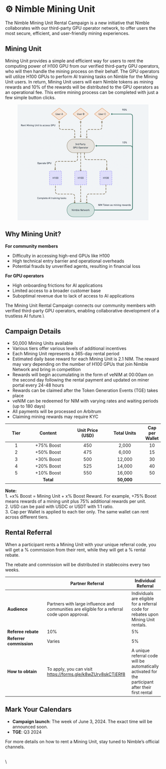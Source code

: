 # ⚙️ Nimble Mining Unit

The Nimble Mining Unit Rental Campaign is a new initiative that Nimble collaborates with our third-party GPU operator network, to offer users the most secure, efficient, and user-friendly mining experiences.

## Mining Unit&#x20;

Mining Unit provides a simple and efficient way for users to rent the computing power of H100 GPU from our verified third-party GPU operators, who will then handle the mining process on their behalf. The GPU operators will utilize H100 GPUs to perform AI training tasks on Nimble for the Mining Unit users. In return, Mining Unit users will earn Nimble tokens as mining rewards and 10% of the rewards will be distributed to the GPU operators as an operational fee. This entire mining process can be completed with just a few simple button clicks.

<figure><img src="../.gitbook/assets/螢幕截圖 2024-05-30 上午9.10.11.png" alt=""><figcaption></figcaption></figure>

## Why Mining Unit?&#x20;

**For community members**

* Difficulty in accessing high-end GPUs like H100
* High technical entry barrier and operational overheads
* Potential frauds by unverified agents, resulting in financial loss

**For GPU operators**

* High onboarding frictions for AI applications&#x20;
* Limited access to a broader customer base
* Suboptimal revenue due to lack of access to AI applications&#x20;

The Mining Unit Rental Campaign connects our community members with verified third-party GPU operators, enabling collaborative development of a trustless AI future.\


## Campaign Details&#x20;

* 50,000 Mining Units available&#x20;
* Various tiers offer various levels of additional incentives
* Each Mining Unit represents a 365-day rental period&#x20;
* Estimated daily base reward for each Mining Unit is 2.1 NIM. The reward may vary depending on the number of H100 GPUs that join Nimble Network and bring in competition
* Rewards will begin accumulating in the form of veNIM at 00:00am on the second day following the rental payment and updated on miner portal every 24-48 hours&#x20;
* Rewards can be claimed after the Token Generation Events (TGE) takes place
* veNIM can be redeemed for NIM with varying rates and waiting periods (up to 180 days)
* All payments will be processed on Arbitrum&#x20;
* Claiming mining rewards may require KYC

<table><thead><tr><th width="100" align="center">Tier</th><th width="214" align="center">Content</th><th width="201" align="center">Unit Price (USD)</th><th width="185" align="center">Total Units</th><th align="center">Cap per Wallet</th></tr></thead><tbody><tr><td align="center">1</td><td align="center">+75% Boost</td><td align="center">450</td><td align="center">2,000</td><td align="center">10</td></tr><tr><td align="center">2</td><td align="center">+50% Boost</td><td align="center">475</td><td align="center">6,000</td><td align="center">15</td></tr><tr><td align="center">3</td><td align="center">+30% Boost</td><td align="center">500</td><td align="center">12,000</td><td align="center">30</td></tr><tr><td align="center">4</td><td align="center">+20% Boost</td><td align="center">525</td><td align="center">14,000</td><td align="center">40</td></tr><tr><td align="center">5</td><td align="center">+10% Boost</td><td align="center">550</td><td align="center">16,000</td><td align="center">50</td></tr><tr><td align="center"><br></td><td align="center"><strong>Total</strong></td><td align="center"><br></td><td align="center"><strong>50,000</strong></td><td align="center"><br></td></tr></tbody></table>

**Note:**\
1\. +x% Boost = Mining Unit + x% Boost Reward. For example, +75% Boost means rewards of a mining unit plus 75% additional rewards per unit.\
2\. USD can be paid with USDC or USDT with 1:1 ratio.\
3\. Cap per Wallet is applied to each tier only. The same wallet can rent across different tiers.

## Rental Referral&#x20;

When a participant rents a Mining Unit with your unique referral code, you will get a % commission from their rent, while they will get a % rental rebate.

The rebate and commission will be distributed in stablecoins every two weeks.

<table><thead><tr><th width="192"></th><th width="275">Partner Referral</th><th>Individual Referral</th></tr></thead><tbody><tr><td><strong>Audience</strong></td><td>Partners with large influence and communities are eligible for a referral code upon approval. </td><td>Individuals are eligible for a referral code for rebates upon Mining Unit rentals.</td></tr><tr><td><strong>Referee rebate</strong></td><td>10%</td><td>5%</td></tr><tr><td><strong>Referrer commission</strong></td><td>Varies</td><td>5%</td></tr><tr><td><strong>How to obtain</strong> </td><td>To apply, you can visit <a href="https://forms.gle/k8wZUrv8skCTjERf8">https://forms.gle/k8wZUrv8skCTjERf8</a></td><td>A unique referral code will be automatically activated for the participant after their first rental</td></tr></tbody></table>

## Mark Your Calendars&#x20;

* **Campaign launch**: The week of June 3, 2024. The exact time will be announced soon.
* **TGE**: Q3 2024

For more details on how to rent a Mining Unit, stay tuned to Nimble’s official channels.

\
\
